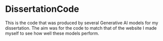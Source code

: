 ﻿# DissertationCode
This is the code that was produced by several Generative AI models for my dissertation.
The aim was for the code to match that of the website I made myself to see how well these models perform.
